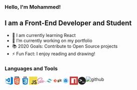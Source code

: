 ### Hello, I'm Mohammed!

## I am a Front-End Developer and Student
- 🚀 I am currently learning React
- 🔭 I’m currently working on my portfolio
- 📚 2020 Goals: Contribute to Open Source projects
- ⚡ Fun Fact: I enjoy reading and drawing!

### Languages and Tools
<img src="https://raw.githubusercontent.com/github/explore/80688e429a7d4ef2fca1e82350fe8e3517d3494d/topics/visual-studio-code/visual-studio-code.png" align="left" alt="Visual Studio Code" width="26px" />
<img src="https://raw.githubusercontent.com/github/explore/80688e429a7d4ef2fca1e82350fe8e3517d3494d/topics/html/html.png" align="left" alt="html5" width="26px" />
<img src="https://raw.githubusercontent.com/github/explore/80688e429a7d4ef2fca1e82350fe8e3517d3494d/topics/css/css.png" align="left" alt="css3" width="26px" />
<img src="https://raw.githubusercontent.com/github/explore/80688e429a7d4ef2fca1e82350fe8e3517d3494d/topics/javascript/javascript.png" align="left" alt="javascript" width="26px" />
<img src="https://raw.githubusercontent.com/github/explore/80688e429a7d4ef2fca1e82350fe8e3517d3494d/topics/sass/sass.png" align="left" alt="sass" width="26px" />
<img src="https://raw.githubusercontent.com/github/explore/80688e429a7d4ef2fca1e82350fe8e3517d3494d/topics/tailwind/tailwind.png" align="left" alt="tailwindcss" width="26px" />
<img src="https://raw.githubusercontent.com/github/explore/80688e429a7d4ef2fca1e82350fe8e3517d3494d/topics/git/git.png" align="left" alt="git" width="26px" />
<img src="https://raw.githubusercontent.com/github/explore/80688e429a7d4ef2fca1e82350fe8e3517d3494d/topics/webpack/webpack.png" align="left" alt="webpack" width="26px" />
<img src="https://raw.githubusercontent.com/github/explore/80688e429a7d4ef2fca1e82350fe8e3517d3494d/topics/npm/npm.png" align="left" alt="npm" width="26px" />
<img src="https://raw.githubusercontent.com/github/explore/80688e429a7d4ef2fca1e82350fe8e3517d3494d/topics/terminal/terminal.png" align="left" alt="terminal" width="26px" />
<img src="https://github.githubassets.com/images/modules/logos_page/GitHub-Mark.png" alt="github" width="26px" />
